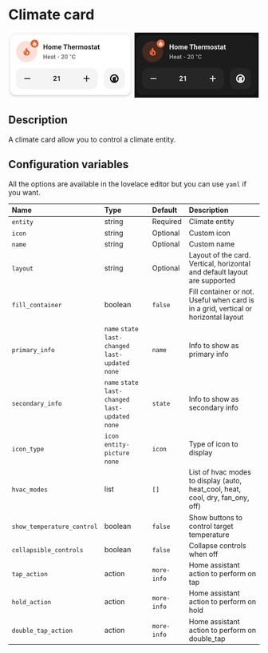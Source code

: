 # Climate card

![Climate light](../images/climate-light.png)
![Climate dark](../images/climate-dark.png)

## Description

A climate card allow you to control a climate entity.

## Configuration variables

All the options are available in the lovelace editor but you can use `yaml` if you want.

| Name                       | Type                                                | Default     | Description                                                                         |
| :------------------------- | :-------------------------------------------------- | :---------- | :---------------------------------------------------------------------------------- |
| `entity`                   | string                                              | Required    | Climate entity                                                                      |
| `icon`                     | string                                              | Optional    | Custom icon                                                                         |
| `name`                     | string                                              | Optional    | Custom name                                                                         |
| `layout`                   | string                                              | Optional    | Layout of the card. Vertical, horizontal and default layout are supported           |
| `fill_container`           | boolean                                             | `false`     | Fill container or not. Useful when card is in a grid, vertical or horizontal layout |
| `primary_info`             | `name` `state` `last-changed` `last-updated` `none` | `name`      | Info to show as primary info                                                        |
| `secondary_info`           | `name` `state` `last-changed` `last-updated` `none` | `state`     | Info to show as secondary info                                                      |
| `icon_type`                | `icon` `entity-picture` `none`                      | `icon`      | Type of icon to display                                                             |
| `hvac_modes`               | list                                                | `[]`        | List of hvac modes to display (auto, heat_cool, heat, cool, dry, fan_ony, off)      |
| `show_temperature_control` | boolean                                             | `false`     | Show buttons to control target temperature                                          |
| `collapsible_controls`     | boolean                                             | `false`     | Collapse controls when off                                                          |
| `tap_action`               | action                                              | `more-info` | Home assistant action to perform on tap                                             |
| `hold_action`              | action                                              | `more-info` | Home assistant action to perform on hold                                            |
| `double_tap_action`        | action                                              | `more-info` | Home assistant action to perform on double_tap                                      |

